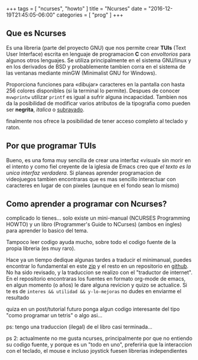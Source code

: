 +++
tags = [ "ncurses", "howto" ]
title = "Ncurses"
date = "2016-12-19T21:45:05-06:00"
categories = [ "prog" ]
+++

## Que es Ncurses

Es una libreria (parte del proyecto GNU) que nos permite crear **TUIs** (Text
User Interface) escrita en lenguaje de programacion **C** con *envoltorios* para
algunos otros lenguajes. Se utiliza principalmente en el sistema GNU/linux y en
los derivados de BSD y probablemente tambien corra en el sistema de las ventanas
mediante minGW (Minimalist GNU for Windows).

Proporciona funciones para «dibujar» caracteres en la pantalla con hasta 256
colores disponibles (si la terminal lo permite). Despues de conocer `mvwprintw`
utilizar `printf` es igual a sufrir alguna incapacidad. Tambien nos da la
posibilidad de modificar varios atributos de la tipografia como pueden ser
**negrita**, *italica* o <u>subrayado</u>.

finalmente nos ofrece la posibilidad de tener acceso completo al teclado y
raton.

## Por que programar TUIs

Bueno, es una foma muy sencilla de crear una interfaz «visual» sin morir en el
intento y como fiel creyente de la iglesia de Emacs creo que *el texto es la
unica interfaz verdadera*. Si planeas aprender programacion de videojuegos
tambien encontraras que es mas sencillo interactuar con caracteres en lugar de
con pixeles (aunque en el fondo sean lo mismo)


## Como aprender a programar con Ncurses?

complicado lo tienes... solo existe un mini-manual (NCURSES Programming HOWTO) y
un libro (Programmer's Guide to NCurses) (ambos en ingles) para aprender lo
basico del tema.

Tampoco leer codigo ayuda mucho, sobre todo el codigo fuente de la propia
libreria (es muy raro).

Hace ya un tiempo dedique algunas tardes a traducir el minimanual, puedes encontrar
lo fundamental en este [zip](../ncurses-programming-howto.zip) y el resto en un
repositorio en [github](https://github.com/nasciiboy/NCURSES-Programming-HOWTO).
No ha sido revisado, y la traduccion  se realizo con el "traductor de
internet". En el repositorio encontraras los fuentes en formato org-mode de
emacs, en algun momento (o años) le dare alguna revicion y quizo se
actualice. Si te es de `interes && utilidad && y-lo-mejoras` no dudes en
enviarme el resultado

quiza en un post/tutorial futuro ponga algun codigo interesante del tipo "como
programar un tetris" o algo asi...

ps: tengo una traduccion (ilegal) de el libro casi terminada...

ps 2: actualmente no me gusta ncurses, principalmente por que no entiendo su
codigo fuente, y porque es un "todo en uno", preferiria que la interaccion con
el teclado, el mouse e incluso joystick fuesen librerias independientes
